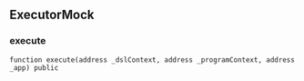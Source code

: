 ## ExecutorMock

### execute

```solidity
function execute(address _dslContext, address _programContext, address _app) public
```

